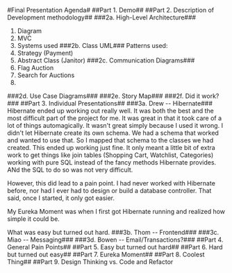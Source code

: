 #Final Presentation Agenda#
##Part 1. Demo##
##Part 2. Description of Development methodology##
###2a. High-Level Architecture###
1. Diagram
2. MVC
3. Systems used
###2b. Class UML###
Patterns used:
1. Strategy (Payment)
2. Abstract Class (Janitor)
###2c. Communication Diagrams###
1. Flag Auction
2. Search for Auctions
3. 
###2d. Use Case Diagrams###
###2e. Story Map###
###2f. Did it work?###
##Part 3. Individual Presentations##
###3a. Drew -- Hibernate###
Hibernate ended up working out really well.  It was both the best and the most difficult part of the project for me.  It was great in that it took care of a lot of things automagically.  It wasn\'t great simply because I used it wrong.  I didn\'t let Hibernate create its own schema. We had a schema that worked and wanted to use that. So I mapped that schema to the classes we had created.  This ended up working just fine.  It only meant a little bit of extra work to get things like join tables (Shopping Cart, Watchlist, Categories) working with pure SQL instead of the fancy methods Hibernate provides. ANd the SQL to do so was not very difficult.  

However, this did lead to a pain point.  I had never worked with Hibernate before, nor had I ever had to design or build a database controller.  That said, once I started, it only got easier.  

My Eureka Moment was when I first got Hibernate running and realized how simple it could be.

What was easy but turned out hard. 
###3b. Thom -- Frontend###
###3c. Miao -- Messaging###
###3d. Bowen -- Email/Transactions?###
##Part 4. General Pain Points##
##Part 5. Easy but turned out hard##
##Part 6. Hard but turned out easy##
##Part 7. Eureka Moment##
##Part 8. Coolest Thing##
##Part 9. Design Thinking vs. Code and Refactor

